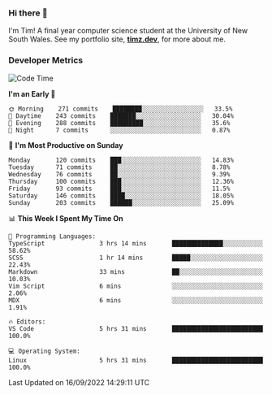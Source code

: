 ### Hi there 👋

I'm Tim! A final year computer science student at the University of New South
Wales. See my portfolio site, <strong><a href="https://timz.dev">timz.dev</a></strong>,
for more about me.

### Developer Metrics

<!-- [![Top Languages](https://github-readme-stats.vercel.app/api/wakatime?username=Tymotex&langs_count=5&custom_title=Top%205%20Languages&hide=Other&theme=material-palenight)](https://github.com/anuraghazra/github-readme-stats) -->

<!--START_SECTION:waka-->
![Code Time](http://img.shields.io/badge/Code%20Time-1%2C017%20hrs%2054%20mins-blue)

**I'm an Early 🐤** 

```text
🌞 Morning    271 commits    ████████░░░░░░░░░░░░░░░░░   33.5% 
🌆 Daytime    243 commits    ███████░░░░░░░░░░░░░░░░░░   30.04% 
🌃 Evening    288 commits    █████████░░░░░░░░░░░░░░░░   35.6% 
🌙 Night      7 commits      ░░░░░░░░░░░░░░░░░░░░░░░░░   0.87%

```
📅 **I'm Most Productive on Sunday** 

```text
Monday       120 commits    ███░░░░░░░░░░░░░░░░░░░░░░   14.83% 
Tuesday      71 commits     ██░░░░░░░░░░░░░░░░░░░░░░░   8.78% 
Wednesday    76 commits     ██░░░░░░░░░░░░░░░░░░░░░░░   9.39% 
Thursday     100 commits    ███░░░░░░░░░░░░░░░░░░░░░░   12.36% 
Friday       93 commits     ███░░░░░░░░░░░░░░░░░░░░░░   11.5% 
Saturday     146 commits    ████░░░░░░░░░░░░░░░░░░░░░   18.05% 
Sunday       203 commits    ██████░░░░░░░░░░░░░░░░░░░   25.09%

```


📊 **This Week I Spent My Time On** 

```text
💬 Programming Languages: 
TypeScript               3 hrs 14 mins       ██████████████░░░░░░░░░░░   58.62% 
SCSS                     1 hr 14 mins        █████░░░░░░░░░░░░░░░░░░░░   22.43% 
Markdown                 33 mins             ██░░░░░░░░░░░░░░░░░░░░░░░   10.03% 
Vim Script               6 mins              ░░░░░░░░░░░░░░░░░░░░░░░░░   2.06% 
MDX                      6 mins              ░░░░░░░░░░░░░░░░░░░░░░░░░   1.91%

🔥 Editors: 
VS Code                  5 hrs 31 mins       █████████████████████████   100.0%

💻 Operating System: 
Linux                    5 hrs 31 mins       █████████████████████████   100.0%

```


 Last Updated on 16/09/2022 14:29:11 UTC
<!--END_SECTION:waka-->

<!-- [![Tymotex's GitHub stats](https://github-readme-stats.vercel.app/api?username=Tymotex)](https://github.com/anuraghazra/github-readme-stats) -->
